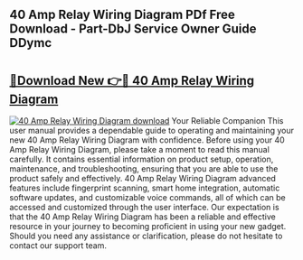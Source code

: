 ## 40 Amp Relay Wiring Diagram PDf Free Download - Part-DbJ Service Owner Guide DDymc

# <h2><a href="http://dfllhk.blite.top/?on=40+Amp+Relay+Wiring+Diagram">🔗Download New 👉🔴 40 Amp Relay Wiring Diagram</a></h2>

[![40 Amp Relay Wiring Diagram download](https://i.imgur.com/lujVjoI.png)](http://dfllhk.blite.top/?on=40+Amp+Relay+Wiring+Diagram)
Your Reliable Companion This user manual provides a dependable guide to operating and maintaining your new 40 Amp Relay Wiring Diagram with confidence. Before using your 40 Amp Relay Wiring Diagram, please take a moment to read this manual carefully. It contains essential information on product setup, operation, maintenance, and troubleshooting, ensuring that you are able to use the product safely and effectively. 40 Amp Relay Wiring Diagram advanced features include fingerprint scanning, smart home integration, automatic software updates, and customizable voice commands, all of which can be accessed and customized through the user interface. Our expectation is that the 40 Amp Relay Wiring Diagram has been a reliable and effective resource in your journey to becoming proficient in using your new gadget. Should you need any assistance or clarification, please do not hesitate to contact our support team.
